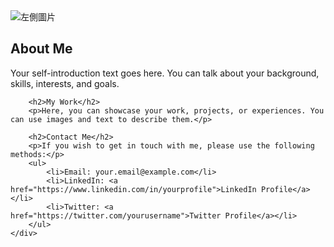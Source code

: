 <!DOCTYPE html>
<html>
<head>
    <title>My Website</title>
    <script src="https://code.jquery.com/jquery-3.6.0.min.js"></script>
</head>
<body>

<div class="container">
    <div class="left-image">
        <img src="left-image.jpg" alt="左側圖片">
    </div>
    <div class="right-content">
        <h2>About Me</h2>
        <p>Your self-introduction text goes here. You can talk about your background, skills, interests, and goals.</p>

        <h2>My Work</h2>
        <p>Here, you can showcase your work, projects, or experiences. You can use images and text to describe them.</p>

        <h2>Contact Me</h2>
        <p>If you wish to get in touch with me, please use the following methods:</p>
        <ul>
            <li>Email: your.email@example.com</li>
            <li>LinkedIn: <a href="https://www.linkedin.com/in/yourprofile">LinkedIn Profile</a></li>
            <li>Twitter: <a href="https://twitter.com/yourusername">Twitter Profile</a></li>
        </ul>
    </div>
</div>

<script>
    // Add jQuery functionality here
    $(document).ready(function() {
        // Example: Change the background color of the container when the page loads
        $('.container').css('background-color', '#f0f0f0');

        // You can add more jQuery functionality as needed for your website.
    });
</script>

</body>
</html>

